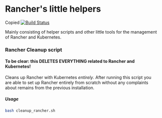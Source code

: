 # Rancher's little helpers

Copied
[![Build Status](https://drone.akito.ooo:52222/api/badges/Akito/rancher-helpers/status.svg)](https://drone.akito.ooo:52222/Akito/rancher-helpers)

Mainly consisting of helper scripts and other little tools for the management of Rancher and Kubernetes.

### Rancher Cleanup script
#### To be clear: this DELETES EVERYTHING related to Rancher and Kubernetes!

Cleans up Rancher with Kubernetes *entirely*.
After running this script you are able to set up Rancher entirely from scratch without any complaints about remains from the previous installation.

##### Usage
```bash
bash cleanup_rancher.sh
```